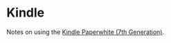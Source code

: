 # Kindle

Notes on using the [Kindle Paperwhite (7th
Generation)](https://www.amazon.com/gp/product/B00OQVZDJM/ref=kin_comp_dk_kp_txt).
